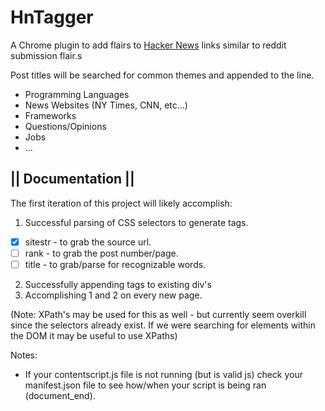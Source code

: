 # HnTagger

A Chrome plugin to add flairs to [Hacker News](http://www.hackernews.org/) 
links similar to reddit submission flair.s

Post titles will be searched for common themes and appended to the line.
* Programming Languages 
* News Websites (NY Times, CNN, etc...)
* Frameworks 
* Questions/Opinions 
* Jobs
* ...

## || Documentation ||
The first iteration of this project will likely accomplish:

1. Successful parsing of CSS selectors to generate tags.
- [x] sitestr - to grab the source url.
- [ ]  rank  - to grab the post number/page.
- [ ] title - to grab/parse for recognizable words.
2. Successfully appending tags to existing div's
3. Accomplishing 1 and 2 on every new page.

(Note: XPath's may be used for this as well - but currently seem overkill since
the selectors already exist.  If we were searching for elements within the DOM
it may be useful to use XPaths)

Notes:

- If your contentscript.js file is not running (but is valid js) check your
  manifest.json file to see how/when your script is being ran (document_end).

